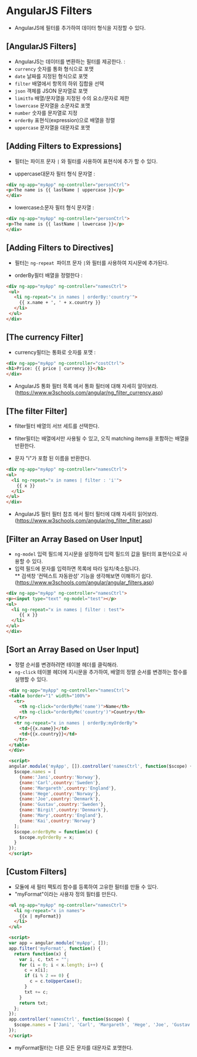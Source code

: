 # AngularJS Filters
 - AngularJS에 필터를 추가하여 데이터 형식을 지정할 수 있다.


## [AngularJS Filters]
 - AngularJS는 데이터를 변환하는 필터를 제공한다. :
 - `currency` 숫자를 통화 형식으로 포맷
 - `date` 날짜를 지정된 형식으로 포맷
 - `filter` 배열에서 항목의 하위 집합을 선택
 - `json` 객체를 JSON 문자열로 포맷
 - `limitTo` 배열/문자열을 지정된 수의 요소/문자로 제한
 - `lowercase` 문자열을 소문자로 포맷
 - `number` 숫자를 문자열로 지정
 - `orderBy` 표현식(expression)으로 배열을 정렬
 - `uppercase` 문자열을 대문자로 포맷


## [Adding Filters to Expressions]
 - 필터는 파이프 문자 `|` 와 필터를 사용하여 표현식에 추가 할 수 있다.

 - uppercase대문자 필터 형식 문자열 :
~~~HTML
<div ng-app="myApp" ng-controller="personCtrl">
<p>The name is {{ lastName | uppercase }}</p>
</div>
 ~~~

 - lowercase소문자 필터 형식 문자열 :
 ~~~HTML
<div ng-app="myApp" ng-controller="personCtrl">
<p>The name is {{ lastName | lowercase }}</p>
</div>
~~~


## [Adding Filters to Directives]
 - 필터는 `ng-repeat `파이프 문자 `|`와 필터를 사용하여 지시문에 추가된다.

 - orderBy필터 배열을 정렬한다 :
~~~HTML
<div ng-app="myApp" ng-controller="namesCtrl">
 <ul>
   <li ng-repeat="x in names | orderBy:'country'">
     {{ x.name + ', ' + x.country }}
   </li>
 </ul>
</div>
~~~


## [The currency Filter]
 - currency필터는 통화로 숫자를 포맷 :

~~~HTML
<div ng-app="myApp" ng-controller="costCtrl">
<h1>Price: {{ price | currency }}</h1>
</div>
~~~

 - AngularJS 통화 필터 목록 에서 통화 필터에 대해 자세히 알아보라.</br>
(https://www.w3schools.com/angular/ng_filter_currency.asp)


## [The filter Filter]
 - filter필터 배열의 서브 세트를 선택한다.
 - filter필터는 배열에서만 사용될 수 있고, 오직 matching items을 포함하는 배열을 반환한다.

 - 문자 "i"가 포함 된 이름을 반환한다.
~~~HTML
<div ng-app="myApp" ng-controller="namesCtrl">
<ul>
  <li ng-repeat="x in names | filter : 'i'">
    {{ x }}
  </li>
</ul>
</div>
~~~

- AngularJS 필터 필터 참조 에서 필터 필터에 대해 자세히 읽어보라.</br>
(https://www.w3schools.com/angular/ng_filter_filter.asp)


## [Filter an Array Based on User Input]
 - `ng-model` 입력 필드에 지시문을 설정하여 입력 필드의 값을 필터의 표현식으로 사용할 수 있다.
 - 입력 필드에 문자를 입력하면 목록에 따라 일치/축소됩니다.</br>
 ** 검색창 ‘컨텍스트 자동완성’ 기능을 생각해보면 이해하기 쉽다.
(https://www.w3schools.com/angular/angular_filters.asp)
~~~HTML
<div ng-app="myApp" ng-controller="namesCtrl">
<p><input type="text" ng-model="test"></p>
<ul>
  <li ng-repeat="x in names | filter : test">
     {{ x }}
  </li>
</ul>
</div>
~~~


## [Sort an Array Based on User Input]
 - 정렬 순서를 변경하려면 테이블 헤더를 클릭해라.
 - `ng-click` 테이블 헤더에 지시문을 추가하여, 배열의 정렬 순서를 변경하는 함수를 실행할 수 있다.

~~~HTML
 <div ng-app="myApp" ng-controller="namesCtrl">
 <table border="1" width="100%">
   <tr>
     <th ng-click="orderByMe('name')">Name</th>
     <th ng-click="orderByMe('country')">Country</th>
   </tr>
   <tr ng-repeat="x in names | orderBy:myOrderBy">
     <td>{{x.name}}</td>
     <td>{{x.country}}</td>
   </tr>
 </table>
 </div>

 <script>
 angular.module('myApp', []).controller('namesCtrl', function($scope) {
   $scope.names = [
     {name:'Jani',country:'Norway'},
     {name:'Carl',country:'Sweden'},
     {name:'Margareth',country:'England'},
     {name:'Hege',country:'Norway'},
     {name:'Joe',country:'Denmark'},
     {name:'Gustav',country:'Sweden'},
     {name:'Birgit',country:'Denmark'},
     {name:'Mary',country:'England'},
     {name:'Kai',country:'Norway'}
   ];
   $scope.orderByMe = function(x) {
     $scope.myOrderBy = x;
   }
 });
 </script>
~~~


## [Custom Filters]
 - 모듈에 새 필터 팩토리 함수를 등록하여 고유한 필터를 만들 수 있다.
 - "myFormat"이라는 사용자 정의 필터를 만든다.
~~~HTML
 <ul ng-app="myApp" ng-controller="namesCtrl">
   <li ng-repeat="x in names">
     {{x | myFormat}}
   </li>
 </ul>

 <script>
 var app = angular.module('myApp', []);
 app.filter('myFormat', function() {
   return function(x) {
     var i, c, txt = "";
     for (i = 0; i < x.length; i++) {
       c = x[i];
       if (i % 2 == 0) {
         c = c.toUpperCase();
       }
       txt += c;
     }
     return txt;
   };
 });
 app.controller('namesCtrl', function($scope) {
   $scope.names = ['Jani', 'Carl', 'Margareth', 'Hege', 'Joe', 'Gustav', 'Birgit', 'Mary', 'Kai'];
 });
 </script>
~~~

 - myFormat필터는 다른 모든 문자를 대문자로 포맷한다.
